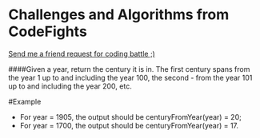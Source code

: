# Challenges and Algorithms from CodeFights
[Send me a friend request for coding battle ;)](https://codefights.com/profile/vagifrzada)

####Given a year, return the century it is in. 
The first century spans from the year 1 up to and including the year 100, the second - from the year 101 up to and including the year 200, etc.

#Example

- For year = 1905, the output should be centuryFromYear(year) = 20;
- For year = 1700, the output should be centuryFromYear(year) = 17.